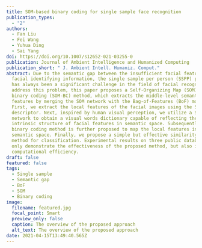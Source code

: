 ```yaml
---
title: SOM-based binary coding for single sample face recognition
publication_types:
  - "2"
authors:
  - Fan Liu
  - Fei Wang
  - Yuhua Ding
  - Sai Yang
doi: https://doi.org/10.1007/s12652-021-03255-0
publication: Journal of Ambient Intelligence and Humanized Computing
publication_short: " J. Ambient Intell. Humaniz. Comput."
abstract: Due to the semantic gap between the insufficient facial features and
  facial identifying information, the single sample per person (SSPP) problem
  has always been a significant challenge in the field of facial recognition. To
  address this problem, this paper proposes a Self-Organizing Map (SOM)-based
  binary coding (SOM-BC) method, which extracts the middle-level semantic
  features by merging the SOM network with the Bag-of-Features (BoF) model.
  First, we extract the local features of the facial images using the SIFT
  descriptor. Next, inspired by human visual perception, we utilize a SOM neural
  network to obtain a visual words dictionary capable of reflecting the
  intrinsic structure of facial features in semantic space. Subsequently, a
  binary coding method is further proposed to map the local features into
  semantic space. Finally, we propose a simple but effective similarity measure
  method for classification. Experimental results on three public databases not
  only demonstrate the effectiveness of the proposed method, but also its high
  computational efficiency.
draft: false
featured: false
tags:
  - Single sample
  - Semantic gap
  - BoF
  - SOM
  - Binary coding
image:
  filename: featured.jpg
  focal_point: Smart
  preview_only: false
  caption: The overview of the proposed approach
  alt_text: The overview of the proposed approach
date: 2021-04-15T13:49:40.565Z
---
```

